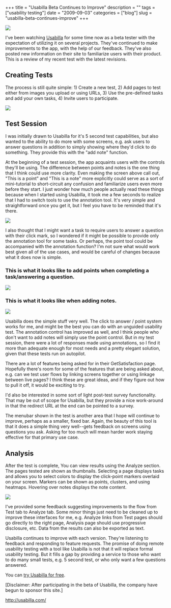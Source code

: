 +++
title = "Usabilla Beta Continues to Improve"
description = ""
tags = ["usability testing"]
date = "2009-09-03"
categories = ["blog"]
slug = "usabilla-beta-continues-improve"
+++



  <div class="notebook-screenshot"><a href="http://usabilla.com/"><img src="//konigi.com/media/bluga/wt4a9ffafacb35a_0.jpg"/></a></div><p>I've been watching <a href="http://usabilla.com/">Usabilla</a> for some time now as a beta tester with the expectation of utilizing it on several projects. They've continued to make improvements to the app, with the help of our feedback. They've also posted new information on their site to familiarize users with their product. This is a review of my recent test with the latest revisions.</p>
<h2>Creating Tests</h2>
<p>The process is still quite simple: 1) Create a new test, 2) Add pages to test either from images you upload or using URLs, 3) Use the pre-defined tasks and add your own tasks, 4) Invite users to participate.</p>
<div class="notebook-screenshot"><img src="//konigi.com/media/tools/external/usabilla-1.png" /></div>
<h2>Test Session</h2>
<p>I was initially drawn to Usabilla for it's 5 second test capabilities, but also wanted to the ability to do more with some screens, e.g. ask users to answer questions in addition to simply showing where they'd click to do something. They provide this with the "add note" function.</p>
<p>At the beginning of a test session, the app acquaints users with the controls they'll be using. The difference between points and notes is the one thing that I think could use more clarity. Even making the screen above call out, "This is a point" and "This is a note" more explicitly could serve as a sort of mini-tutorial to short-circuit any confusion and familiarize users even more before they start. I just wonder how much people actually read these things because when I started using Usabilla, it took me a few seconds to realize that I had to switch tools to use the annotation tool. It's very simple and straightforward once you get it, but I feel you have to be reminded that it's there. </p>
<div class="notebook-screenshot"><img src="//konigi.com/media/tools/external/usabilla-2.png" /></div>
<p>I also thought that I might want a task to require users to answer a question with their click mark, so I wondered if it might be possible to provide only the annotation tool for some tasks. Or perhaps, the point tool could be accompanied with the annotation function? I'm not sure what would work best given all of the use cases, and would be careful of changes because what it does now is simple.  </p>
<h3>This is what it looks like to add points when completing a task/answering a question.</h3>
<div class="notebook-screenshot"><img src="//konigi.com/media/tools/external/usabilla-3.png" /></div>
<h3>This is what it looks like when adding notes.</h3>
<div class="notebook-screenshot"><img src="//konigi.com/media/tools/external/usabilla-4.png" /></div>
<p>Usabilla does the simple stuff very well. The click to answer / point system works for me, and might be the best you can do with an unguided usability test. The annotation control has improved as well, and I think people who don't want to add notes will simply use the point control. But in my test session, there were a lot of responses made using annotations, so I find it more than adequate enough for most needs and a pretty elegant solution, given that these tests run on autopilot.</p>
<p>There are a lot of features being asked for in their GetSatisfaction page. Hopefully there's room for some of the features that are being asked about, e.g. can we test user flows by linking screens together or using linkage between live pages? I think these are great ideas, and if they figure out how to pull it off, it would be exciting to try. </p>
<p>I'd also be interested in some sort of light post-test survey functionality. That may be out of scope for Usabilla, but they provide a nice work-around in that the redirect URL at the end can be pointed to a survey. </p>
<p>The menubar shown in the test is another area that I hope will continue to improve, perhaps as a smaller, fixed bar. Again, the beauty of this tool is that it does a simple thing very well--gets feedback on screens using questions you ask. Asking for too much will mean harder work staying effective for that primary use case.</p>
<h2>Analysis</h2>
<p>After the test is complete, You can view results using the Analyze section. The pages tested are shown as thumbnails. Selecting a page displays tasks and allows you to select colors to display the click-point markers overlaid on your screen. Markers can be shown as points, clusters, and using heatmaps. Hovering over notes displays the note content.</p>
<div class="notebook-screenshot"><img src="//konigi.com/media/tools/external/usabilla-5.png" /></div>
<p>I've provided some feedback suggesting improvements to the flow from Test tab to Analyze tab. Some minor things just need to be cleaned up to improve these interfaces for me, e.g. Analyze links from Test pages should go directly to the right page, Analysis page should use progressive disclosure, etc. Data from the results can also be exported as text.</p>
<p>Usabilla continues to improve with each version. They're listening to feedback and responding to feature requests. The promise of doing remote usability testing with a tool like Usabilla is not that it will replace formal usability testing. But it fills a gap by providing a service to those who want to do many small tests, e.g. 5 second test, or who only want a few questions answered. </p>
<p>You can <a href="http://usabilla.com/">try Usabilla for free</a>.</p>
<p>[Disclaimer: After participating in the beta of Usabilla, the company have begun to sponsor this site.]</p>
    
  <a href="http://usabilla.com/">http://usabilla.com/</a>
